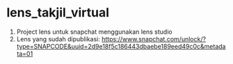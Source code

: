 # lens_takjil_virtual
1. Project lens untuk snapchat menggunakan lens studio
2. Lens yang sudah dipublikasi: https://www.snapchat.com/unlock/?type=SNAPCODE&uuid=2d9e18f5c186443dbaebe189eed49c0c&metadata=01
